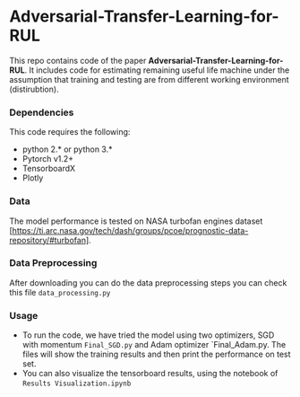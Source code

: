 # Adversarial-Transfer-Learning-for-RUL

This repo contains code of the paper **Adversarial-Transfer-Learning-for-RUL**. It includes code for estimating remaining useful life machine under the assumption that training and testing are from different working environment (distirubtion). 

### Dependencies
This code requires the following:
* python 2.\* or python 3.\*
* Pytorch v1.2+
* TensorboardX
* Plotly

### Data
The model performance is tested on NASA turbofan engines dataset [https://ti.arc.nasa.gov/tech/dash/groups/pcoe/prognostic-data-repository/#turbofan]. 

### Data Preprocessing
After downloading you can do the data preprocessing steps you can check this file `data_processing.py`

### Usage
- To run the code, we have tried the model using two optimizers, SGD with momentum `Final_SGD.py` and Adam optimizer `Final_Adam.py. The files will show the training results and then print the performance on test set.
- You can also visualize the tensorboard results, using the notebook of `Results Visualization.ipynb`

